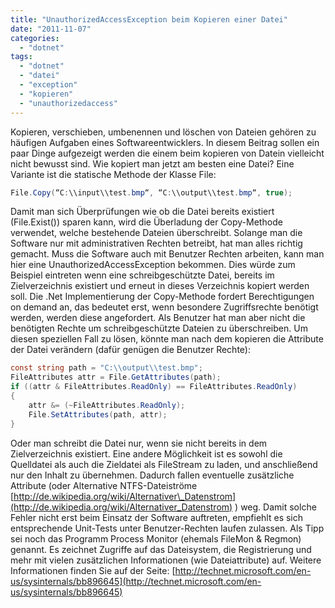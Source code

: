```yaml
---
title: "UnauthorizedAccessException beim Kopieren einer Datei"
date: "2011-11-07"
categories: 
  - "dotnet"
tags: 
  - "dotnet"
  - "datei"
  - "exception"
  - "kopieren"
  - "unauthorizedaccess"
---
```


Kopieren, verschieben, umbenennen und löschen von Dateien gehören zu häufigen Aufgaben eines Softwareentwicklers. In diesem Beitrag sollen ein paar Dinge aufgezeigt werden die einem beim kopieren von Datein vielleicht nicht bewusst sind. Wie kopiert man jetzt am besten eine Datei? Eine Variante ist die statische Methode der Klasse File:

```csharp
File.Copy(“C:\\input\\test.bmp“, “C:\\output\\test.bmp“, true);
```

Damit man sich Überprüfungen wie ob die Datei bereits existiert (File.Exist()) sparen kann, wird die Überladung der Copy-Methode verwendet, welche bestehende Dateien überschreibt. Solange man die Software nur mit administrativen Rechten betreibt, hat man alles richtig gemacht. Muss die Software auch mit Benutzer Rechten arbeiten, kann man hier eine UnauthorizedAccessException bekommen. Dies würde zum Beispiel eintreten wenn eine schreibgeschützte Datei, bereits im Zielverzeichnis existiert und erneut in dieses Verzeichnis kopiert werden soll. Die .Net Implementierung der Copy-Methode fordert Berechtigungen on demand an, das bedeutet erst, wenn besondere Zugriffsrechte benötigt werden, werden diese angefordert. Als Benutzer hat man aber nicht die benötigten Rechte um schreibgeschützte Dateien zu überschreiben. Um diesen speziellen Fall zu lösen, könnte man nach dem kopieren die Attribute der Datei verändern (dafür genügen die Benutzer Rechte):

```csharp
const string path = "C:\\output\\test.bmp";  
FileAttributes attr = File.GetAttributes(path);  
if ((attr & FileAttributes.ReadOnly) == FileAttributes.ReadOnly)  
{ 
    attr &= (~FileAttributes.ReadOnly); 
    File.SetAttributes(path, attr);
} 
 ```

Oder man schreibt die Datei nur, wenn sie nicht bereits in dem Zielverzeichnis existiert. Eine andere Möglichkeit ist es sowohl die Quelldatei als auch die Zieldatei als FileStream zu laden, und anschließend nur den Inhalt zu übernehmen. Dadurch fallen eventuelle zusätzliche Attribute (oder Alternative NTFS-Dateiströme [http://de.wikipedia.org/wiki/Alternativer\_Datenstrom](http://de.wikipedia.org/wiki/Alternativer_Datenstrom) ) weg. Damit solche Fehler nicht erst beim Einsatz der Software auftreten, empfiehlt es sich entsprechende Unit-Tests unter Benutzer-Rechten laufen zulassen. Als Tipp sei noch das Programm Process Monitor (ehemals FileMon & Regmon) genannt. Es zeichnet Zugriffe auf das Dateisystem, die Registrierung und mehr mit vielen zusätzlichen Informationen (wie Dateiattribute) auf. Weitere Informationen finden Sie auf der Seite: [http://technet.microsoft.com/en-us/sysinternals/bb896645](http://technet.microsoft.com/en-us/sysinternals/bb896645)
